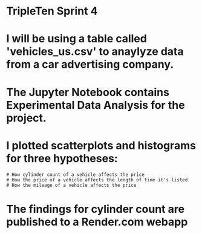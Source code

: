 # TripleTen Sprint 4
# I will be using a table called 'vehicles_us.csv' to anaylyze data from a car advertising company.
# The Jupyter Notebook contains Experimental Data Analysis for the project.
# I plotted scatterplots and histograms for three hypotheses:
    # How cylinder count of a vehicle affects the price
    # How the price of a vehicle affects the length of time it's listed
    # How the mileage of a vehicle affects the price
# The findings for cylinder count are published to a Render.com webapp